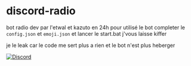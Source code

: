 # discord-radio
 bot radio dev par l'etwal et kazuto en 24h pour utilisé le bot completer le ```config.json``` et ```emoji.json``` et lancer le start.bat j'vous laisse kiffer 

je le leak car le code me sert plus a rien et le bot n'est plus heberger

[![Discord](https://lanyard.cnrad.dev/api/1001131894978658355)](https://discord.com/users/1001131894978658355)
